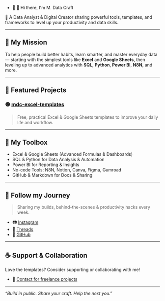 - 👋 👋 Hi there, I'm M. Data Craft

🎯 A Data Analyst & Digital Creator sharing powerful tools, templates, and frameworks to level up your productivity and data skills.

---

## 🚀 My Mission
To help people build better habits, learn smarter, and master everyday data — starting with the simplest tools like **Excel** and **Google Sheets**, then leveling up to advanced analytics with **SQL**, **Python**, **Power BI**, **N8N**, and more.

---

## 📁 Featured Projects
### 🟢 [mdc-excel-templates](https://github.com/m-data-craft/mdc-tracker-excel-templates)
> Free, practical Excel & Google Sheets templates to improve your daily life and workflow.

---

## 🧰 My Toolbox
- Excel & Google Sheets (Advanced Formulas & Dashboards)
- SQL & Python for Data Analysis & Automation
- Power BI for Reporting & Insights
- No-code Tools: N8N, Notion, Canva, Figma, Gumroad
- GitHub & Markdown for Docs & Sharing

---

## 📲 Follow my Journey
> Sharing my builds, behind-the-scenes & productivity hacks every week.

- 📷 [Instagram](https://instagram.com/mdatacraft)
- 🧵 [Threads](https://www.threads.net/@mdatacraft)
- 🐙 [GitHub](https://github.com/m-data-craft)

---

## ☕ Support & Collaboration
Love the templates? Consider supporting or collaborating with me!

- 💌 [Contact for freelance projects](mailto:contact.thedatacraft@gmail.com)

---

_“Build in public. Share your craft. Help the next you.”_

<!---
m-data-craft/m-data-craft is a ✨ special ✨ repository because its `README.md` (this file) appears on your GitHub profile.
You can click the Preview link to take a look at your changes.
--->
